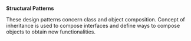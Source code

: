 **Structural Patterns**

These design patterns concern class and object composition. Concept of inheritance is used to compose interfaces and define ways to compose objects to obtain new functionalities.
